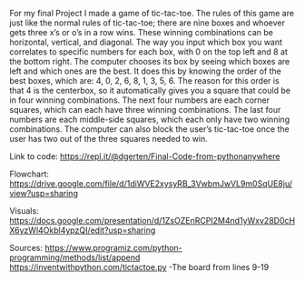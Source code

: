   For my final Project I made a game of tic-tac-toe. The rules of this game are just like the normal rules of tic-tac-toe; there are nine boxes and whoever gets three x’s or o’s in a row wins. These winning combinations can be horizontal, vertical, and diagonal. The way you input which box you want correlates to specific numbers for each box, with 0 on the top left and 8 at the bottom right. The computer chooses its box by seeing which boxes are left and which ones are the best. It does this by knowing the order of the best boxes, which are: 4, 0, 2, 6, 8, 1, 3, 5, 6. The reason for this order is that 4 is the centerbox, so it automatically gives you a square that could be in four winning combinations. The next four numbers are each corner squares, which can each have three winning combinations. The last four numbers are each middle-side squares, which each only have two winning combinations. The computer can also block the user’s tic-tac-toe once the user has two out of the three squares needed to win.

Link to code:
https://repl.it/@dgerten/Final-Code-from-pythonanywhere

Flowchart:
https://drive.google.com/file/d/1diWVE2xysyRB_3VwbmJwVL9m0SqUE8ju/view?usp=sharing

Visuals:
https://docs.google.com/presentation/d/1ZsOZEnRCPI2M4nd1yWxy28D0cHX6yzWl4Okbl4ypzQI/edit?usp=sharing

Sources:
https://www.programiz.com/python-programming/methods/list/append
https://inventwithpython.com/tictactoe.py
  -The board from lines 9-19
